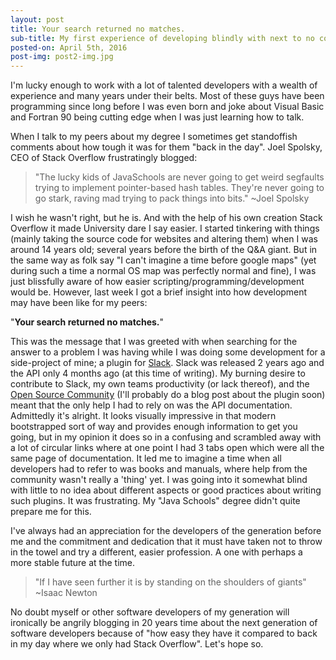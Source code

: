 ```yaml
---
layout: post
title: Your search returned no matches.
sub-title: My first experience of developing blindly with next to no code examples and confusingly written docs
posted-on: April 5th, 2016
post-img: post2-img.jpg
---
```

I'm lucky enough to work with a lot of talented developers with a wealth of experience and many years under their belts. Most of these guys have been programming since long before I was even born and joke about Visual Basic and Fortran 90 being cutting edge when I was just learning how to talk. 

When I talk to my peers about my degree I sometimes get standoffish comments about how tough it was for them "back in the day". Joel Spolsky, CEO of Stack Overflow frustratingly blogged:

>"The lucky kids of JavaSchools are never going to get weird segfaults trying to implement pointer-based hash tables. They're never going to go stark, raving mad trying to pack things into bits." ~Joel Spolsky 

I wish he wasn't right, but he is. And with the help of his own creation Stack Overflow it made University dare I say easier. I started tinkering with things (mainly taking the source code for websites and altering them) when I was around 14 years old; several years before the birth of the Q&A giant. But in the same way as folk say "I can't imagine a time before google maps" (yet during such a time a normal OS map was perfectly normal and fine), I was just blissfully aware of how easier scripting/programming/development would be. However, last week I got a brief insight into how development may have been like for my peers:

"**Your search returned no matches.**"

This was the message that I was greeted with when searching for the answer to a problem I was having while I was doing some development for a side-project of mine; a plugin for [Slack](https://slack.com/). Slack was released 2 years ago and the API only 4 months ago (at this time of writing). My burning desire to contribute to Slack, my own teams productivity (or lack thereof), and the [Open Source Community](http://www.github.com/smittey/slack-apps) (I'll probably do a blog post about the plugin soon) meant that the only help I had to rely on was the API documentation. Admittedly it's alright. It looks visually impressive in that modern bootstrapped sort of way and provides enough information to get you going, but in my opinion it does so in a confusing and scrambled away with a lot of circular links where at one point I had 3 tabs open which were all the same page of documentation. It led me to imagine a time when all developers had to refer to was books and manuals, where help from the community wasn't really a 'thing' yet. I was going into it somewhat blind with little to no idea about different aspects or good practices about writing such plugins. It was frustrating. My "Java Schools" degree didn't quite prepare me for this.

I've always had an appreciation for the developers of the generation before me and the commitment and dedication that it must have taken not to throw in the towel and try a different, easier profession. A one with perhaps a more stable future at the time.   

>"If I have seen further it is by standing on the shoulders of giants" ~Isaac Newton

No doubt myself or other software developers of my generation will ironically be angrily blogging in 20 years time about the next generation of software developers because of "how easy they have it compared to back in my day where we only had Stack Overflow". Let's hope so.
